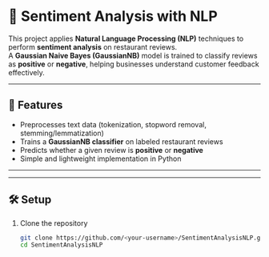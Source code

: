 # 💬 Sentiment Analysis with NLP  

This project applies **Natural Language Processing (NLP)** techniques to perform **sentiment analysis** on restaurant reviews.  
A **Gaussian Naive Bayes (GaussianNB)** model is trained to classify reviews as **positive** or **negative**, helping businesses understand customer feedback effectively.  

---

## 🚀 Features  
- Preprocesses text data (tokenization, stopword removal, stemming/lemmatization)  
- Trains a **GaussianNB classifier** on labeled restaurant reviews  
- Predicts whether a given review is **positive** or **negative**  
- Simple and lightweight implementation in Python  

---


---

## 🛠️ Setup  
1. Clone the repository  
   ```bash
   git clone https://github.com/<your-username>/SentimentAnalysisNLP.git
   cd SentimentAnalysisNLP

